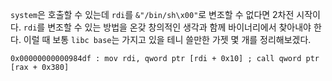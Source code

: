 `system`은 호출할 수 있는데 `rdi`를 `&"/bin/sh\x00"`로 변조할 수 없다면 2차전 시작이다. `rdi`를 변조할 수 있는 방법을 온갖 창의적인 생각과 함께 바이너리에서 찾아내야 한다. 이럴 때 보통 `libc base`는 가지고 있을 테니 쓸만한 가젯 몇 개를 정리해보겠다.

```
0x00000000000984df : mov rdi, qword ptr [rdi + 0x10] ; call qword ptr [rax + 0x380]
```